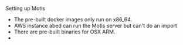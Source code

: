 Setting up Motis

- The pre-built docker images only run on x86_64.
- AWS instance abed can run the Motis server but can't do an import
- There are pre-built binaries for OSX ARM.
- 